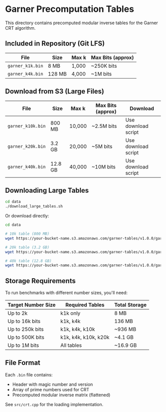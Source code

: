 # Garner Precomputation Tables

This directory contains precomputed modular inverse tables for the Garner CRT algorithm.

## Included in Repository (Git LFS)

| File | Size | Max k | Max Bits (approx) |
|------|------|-------|-------------------|
| `garner_k1k.bin` | 8 MB | 1,000 | ~250K bits |
| `garner_k4k.bin` | 128 MB | 4,000 | ~1M bits |

## Download from S3 (Large Files)

| File | Size | Max k | Max Bits (approx) | Download |
|------|------|-------|-------------------|----------|
| `garner_k10k.bin` | 800 MB | 10,000 | ~2.5M bits | Use download script |
| `garner_k20k.bin` | 3.2 GB | 20,000 | ~5M bits | Use download script |
| `garner_k40k.bin` | 12.8 GB | 40,000 | ~10M bits | Use download script |

## Downloading Large Tables
```bash
cd data
./download_large_tables.sh
```

Or download directly:
```bash
cd data

# 10k table (800 MB)
wget https://your-bucket-name.s3.amazonaws.com/garner-tables/v1.0.0/garner_k10k.bin

# 20k table (3.2 GB)
wget https://your-bucket-name.s3.amazonaws.com/garner-tables/v1.0.0/garner_k20k.bin

# 40k table (12.8 GB)
wget https://your-bucket-name.s3.amazonaws.com/garner-tables/v1.0.0/garner_k40k.bin
```

## Storage Requirements

To run benchmarks with different number sizes, you'll need:

| Target Number Size | Required Tables | Total Storage |
|-------------------|-----------------|---------------|
| Up to  2k | k1k only | 8 MB |
| Up to 16k bits | k1k, k4k | 136 MB |
| Up to 250k bits | k1k, k4k, k10k | ~936 MB |
| Up to 500K bits | k1k, k4k, k10k, k20k | ~4.1 GB |
| Up to 1M bits | All tables | ~16.9 GB |

## File Format

Each `.bin` file contains:
- Header with magic number and version
- Array of prime numbers used for CRT
- Precomputed modular inverse matrix (flattened)

See `src/crt.cpp` for the loading implementation.